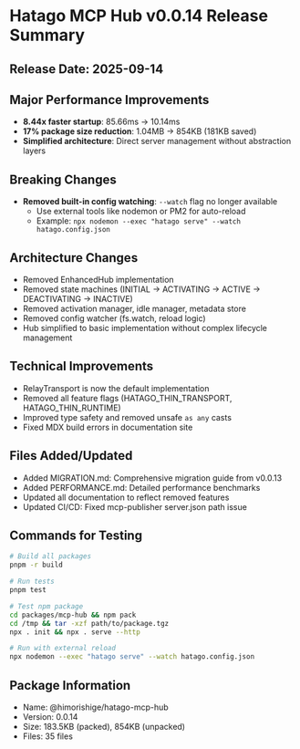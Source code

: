 # Hatago MCP Hub v0.0.14 Release Summary

## Release Date: 2025-09-14

## Major Performance Improvements
- **8.44x faster startup**: 85.66ms → 10.14ms
- **17% package size reduction**: 1.04MB → 854KB (181KB saved)
- **Simplified architecture**: Direct server management without abstraction layers

## Breaking Changes
- **Removed built-in config watching**: `--watch` flag no longer available
  - Use external tools like nodemon or PM2 for auto-reload
  - Example: `npx nodemon --exec "hatago serve" --watch hatago.config.json`

## Architecture Changes
- Removed EnhancedHub implementation
- Removed state machines (INITIAL → ACTIVATING → ACTIVE → DEACTIVATING → INACTIVE)
- Removed activation manager, idle manager, metadata store
- Removed config watcher (fs.watch, reload logic)
- Hub simplified to basic implementation without complex lifecycle management

## Technical Improvements
- RelayTransport is now the default implementation
- Removed all feature flags (HATAGO_THIN_TRANSPORT, HATAGO_THIN_RUNTIME)
- Improved type safety and removed unsafe `as any` casts
- Fixed MDX build errors in documentation site

## Files Added/Updated
- Added MIGRATION.md: Comprehensive migration guide from v0.0.13
- Added PERFORMANCE.md: Detailed performance benchmarks
- Updated all documentation to reflect removed features
- Updated CI/CD: Fixed mcp-publisher server.json path issue

## Commands for Testing
```bash
# Build all packages
pnpm -r build

# Run tests
pnpm test

# Test npm package
cd packages/mcp-hub && npm pack
cd /tmp && tar -xzf path/to/package.tgz
npx . init && npx . serve --http

# Run with external reload
npx nodemon --exec "hatago serve" --watch hatago.config.json
```

## Package Information
- Name: @himorishige/hatago-mcp-hub
- Version: 0.0.14
- Size: 183.5KB (packed), 854KB (unpacked)
- Files: 35 files